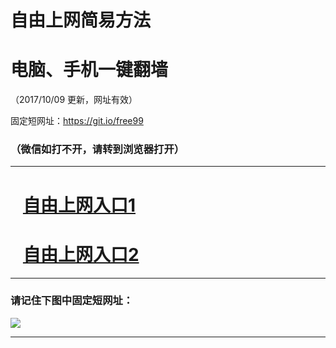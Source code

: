 ﻿# 自由上网简易方法

# 电脑、手机一键翻墙

（2017/10/09 更新，网址有效）

固定短网址：https://git.io/free99

### （微信如打不开，请转到浏览器打开）


***





# &nbsp;&nbsp; <a href="http://ft5914300.fwq-tz-1001.info/fwqtz01.html?t=1009001111 " target="_blank">自由上网入口1</a>
# &nbsp;&nbsp; <a href="http://ft1045523406.fwq-tz-1002.info/fwqtz02.html?t=100900115823 " target="_blank">自由上网入口2</a>
***

### 请记住下图中固定短网址：

<img src="https://s3-us-west-2.amazonaws.com/fwq-1001/yjfq-20170905okok.png" /> 


***

